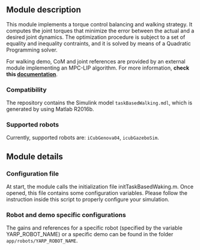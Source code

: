 ## Module description

This module implements a torque control balancing and walking strategy. It computes the joint torques that minimize the error between the actual and a desired joint dynamics. The optimization procedure is subject to a set of equality and inequality contraints, and it is solved by means of a Quadratic Programming solver.

For walking demo, CoM and joint references are provided by an external module implementing an MPC-LIP algorithm. For more information, **check this [documentation](https://github.com/loc2/component_wholebody-teleoperation/blob/master/doc/how_to_run_torqueWalking_simulations.md)**.

### Compatibility

The repository contains the Simulink model `taskBasedWalking.mdl`, which is generated by using Matlab R2016b.

### Supported robots

Currently, supported robots are: `iCubGenova04`, `icubGazeboSim`.

## Module details

### Configuration file

At start, the module calls the initialization file initTaskBasedWaking.m. Once opened, this file contains some configuration variables. Please follow the instruction inside this script to properly configure your simulation.

### Robot and demo specific configurations

The gains and references for a specific robot (specified by the variable YARP_ROBOT_NAME) or a specific demo can be found in the folder `app/robots/YARP_ROBOT_NAME`.

